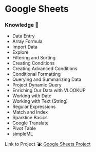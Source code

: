 # Google Sheets
### Knowledge 📖
* Data Entry
* Array Formula
* Import Data
* Explore
* Filtering and Sorting
* Creating Conditions
* Creating Advanced Conditions
* Conditional Formatting
* Querying and Summarizing Data
* Project Dynamic Query
* Enriching Our Data with VLOOKUP
* Working with Date
* Working with Text (String)
* Regular Expressions
* Match and Index
* Sparkline Basics
* Google Translate
* Pivot Table
* simpleML

Link to Project 💣: [Google Sheets Project](https://docs.google.com/spreadsheets/d/1mSeeNcohICjw5QCU6Jiq653zfqXu23VjdjOApvtJlP0/edit?usp=sharing)
